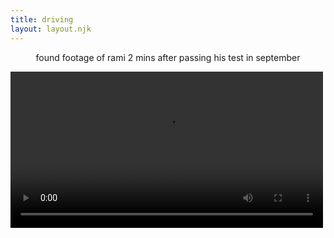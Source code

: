 ```yaml
---
title: driving
layout: layout.njk
---
```

<p style="text-align:center"> found footage of rami 2 mins after passing his test in september </p>

<div class="videoContainer">
  <video autoplay width="500">
    <source src="/s2000.webm" type="video/webm" />
  </video>
</div>

